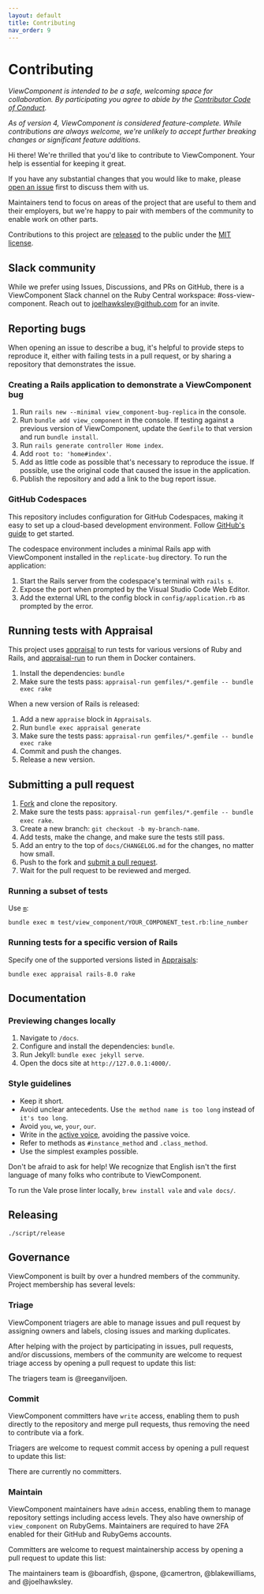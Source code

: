 ```yaml
---
layout: default
title: Contributing
nav_order: 9
---
```


# Contributing

_ViewComponent is intended to be a safe, welcoming space for collaboration. By participating you agree to abide by the [Contributor Code of Conduct](CODE_OF_CONDUCT.md)._

_As of version 4, ViewComponent is considered feature-complete. While contributions are always welcome, we're unlikely to accept further breaking changes or significant feature additions._

Hi there! We're thrilled that you'd like to contribute to ViewComponent. Your help is essential for keeping it great.

If you have any substantial changes that you would like to make, please [open an issue](http://github.com/viewcomponent/view_component/issues/new) first to discuss them with us.

Maintainers tend to focus on areas of the project that are useful to them and their employers, but we're happy to pair with members of the community to enable work on other parts.

Contributions to this project are [released](https://help.github.com/articles/github-terms-of-service/#6-contributions-under-repository-license) to the public under the [MIT license](https://github.com/viewcomponent/view_component/blob/main/LICENSE.txt).

## Slack community

While we prefer using Issues, Discussions, and PRs on GitHub, there is a ViewComponent Slack channel on the Ruby Central workspace: #oss-view-component. Reach out to joelhawksley@github.com for an invite.

## Reporting bugs

When opening an issue to describe a bug, it's helpful to provide steps to reproduce it, either with failing tests in a pull request, or by sharing a repository that demonstrates the issue.

### Creating a Rails application to demonstrate a ViewComponent bug

1. Run `rails new --minimal view_component-bug-replica` in the console.
2. Run `bundle add view_component` in the console. If testing against a previous version of ViewComponent, update the `Gemfile` to that version and run `bundle install`.
3. Run `rails generate controller Home index`.
4. Add `root to: 'home#index'`.
5. Add as little code as possible that's necessary to reproduce the issue. If possible, use the original code that caused the issue in the application.
6. Publish the repository and add a link to the bug report issue.

### GitHub Codespaces

This repository includes configuration for GitHub Codespaces, making it easy to set up a cloud-based development environment. Follow [GitHub's guide](https://docs.github.com/en/codespaces/developing-in-codespaces/creating-a-codespace#creating-a-codespace) to get started.

The codespace environment includes a minimal Rails app with ViewComponent installed in the `replicate-bug` directory. To run the application:

1. Start the Rails server from the codespace's terminal with `rails s`.
2. Expose the port when prompted by the Visual Studio Code Web Editor.
3. Add the external URL to the config block in `config/application.rb` as prompted by the error.

## Running tests with Appraisal

This project uses [appraisal](https://github.com/thoughtbot/appraisal) to run tests for various versions of Ruby and Rails, and [appraisal-run](https://github.com/camertron/appraisal-run) to run them in Docker containers.

1. Install the dependencies: `bundle`
2. Make sure the tests pass: `appraisal-run gemfiles/*.gemfile -- bundle exec rake`

When a new version of Rails is released:

1. Add a new `appraise` block in `Appraisals`.
2. Run `bundle exec appraisal generate`
3. Make sure the tests pass: `appraisal-run gemfiles/*.gemfile -- bundle exec rake`
4. Commit and push the changes.
5. Release a new version.

## Submitting a pull request

1. [Fork](https://github.com/viewcomponent/view_component/fork) and clone the repository.
2. Make sure the tests pass: `appraisal-run gemfiles/*.gemfile -- bundle exec rake`.
3. Create a new branch: `git checkout -b my-branch-name`.
4. Add tests, make the change, and make sure the tests still pass.
5. Add an entry to the top of `docs/CHANGELOG.md` for the changes, no matter how small.
6. Push to the fork and [submit a pull request](https://github.com/viewcomponent/view_component/compare).
7. Wait for the pull request to be reviewed and merged.

### Running a subset of tests

Use [`m`](https://rubygems.org/gems/m):

```command
bundle exec m test/view_component/YOUR_COMPONENT_test.rb:line_number
```

### Running tests for a specific version of Rails

Specify one of the supported versions listed in [Appraisals](https://github.com/viewcomponent/view_component/blob/main/Appraisals):

```command
bundle exec appraisal rails-8.0 rake
```

## Documentation

### Previewing changes locally

1. Navigate to `/docs`.
1. Configure and install the dependencies: `bundle`.
1. Run Jekyll: `bundle exec jekyll serve`.
1. Open the docs site at `http://127.0.0.1:4000/`.

### Style guidelines

- Keep it short.
- Avoid unclear antecedents. Use `the method name is too long` instead of `it's too long`.
- Avoid `you`, `we`, `your`, `our`.
- Write in the [active voice](https://writing.wisc.edu/handbook/style/ccs_activevoice/), avoiding the passive voice.
- Refer to methods as `#instance_method` and `.class_method`.
- Use the simplest examples possible.

Don't be afraid to ask for help! We recognize that English isn't the first language of many folks who contribute to ViewComponent.

To run the Vale prose linter locally, `brew install vale` and `vale docs/`.

## Releasing

`./script/release`

## Governance

ViewComponent is built by over a hundred members of the community. Project membership has several levels:

### Triage

ViewComponent triagers are able to manage issues and pull request by assigning owners and labels, closing issues and marking duplicates.

After helping with the project by participating in issues, pull requests, and/or discussions, members of the community are welcome to request triage access by opening a pull request to update this list:

The triagers team is @reeganviljoen.

### Commit

ViewComponent committers have `write` access, enabling them to push directly to the repository and merge pull requests, thus removing the need to contribute via a fork.

Triagers are welcome to request commit access by opening a pull request to update this list:

There are currently no committers.

### Maintain

ViewComponent maintainers have `admin` access, enabling them to manage repository settings including access levels. They also have ownership of `view_component` on RubyGems. Maintainers are required to have 2FA enabled for their GitHub and RubyGems accounts.

Committers are welcome to request maintainership access by opening a pull request to update this list:

The maintainers team is @boardfish, @spone, @camertron, @blakewilliams, and @joelhawksley.
